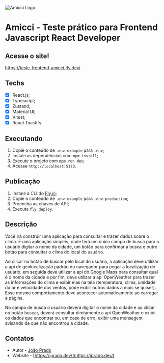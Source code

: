 <img src="https://images.sympla.com.br/62f50b75e7404.png" alt="Amicci Logo"></img>

# Amicci - Teste prático para Frontend Javascript React Developer

## Acesse o site!

https://teste-frontend-amicci.fly.dev/

## Techs

- [x] React.js;
- [x] Typescript;
- [x] Zustand;
- [x] Material UI;
- [x] Vitest;
- [x] React Toastify.

## Executando

1. Copie o conteúdo de `.env.example` para `.env`;
2. Instale as dependências com `npm install`;
3. Execute o projeto com `npm run dev`;
4. Acesse `http://localhost:5173`.

## Publicação

1. Instale a CLI do [Fly.io](https://fly.io/docs/hands-on/install-flyctl/);
2. Copie o conteúdo de `.env.example` para `.env.production`;
3. Preencha as chaves de API;
4. Execute `fly deploy`.

## Descrição

Você irá construir uma aplicação para consultar e trazer dados sobre o clima. É uma
aplicação simples, onde terá um único campo de busca para o usuário digitar o
nome da cidade, um botão para confirmar a busca e outro botão para consultar o
clima do local do usuário.

Ao clicar no botão de buscar pelo local do usuário, a aplicação deve utilizar a api de
geolocalização padrão do navegador para pegar a localização do usuário, em
seguida deve utilizar a api do Google Maps para consultar qual é o nome da cidade
e por fim, deve utilizar a api OpenWeather para trazer as informações do clima e
exibir elas na tela (temperatura, clima, umidade do ar e velocidade dos ventos, pode
exibir outros dados a mais se quiser). Esse mesmo comportamento deve acontecer
automaticamente ao carregar a página.

No campo de busca o usuário deverá digitar o nome da cidade e ao clicar no botão
buscar, deverá consultar diretamente a api OpenWeather e exibir os dados que
encontrar ou, em caso de erro, exibir uma mensagem avisando de que não
encontrou a cidade.

## Contatos

- Autor - [João Prado](https://www.linkedin.com/in/jppradoleal/)
- Website - [https://jprado.dev/](https://jprado.dev/)
